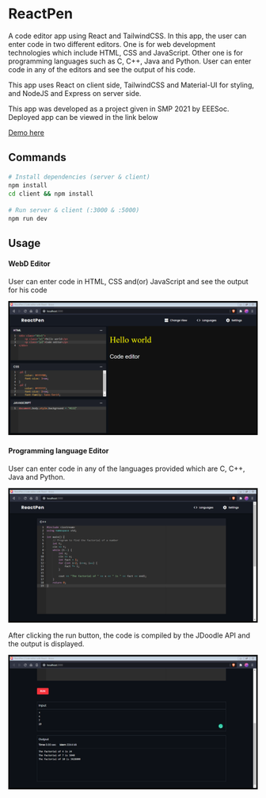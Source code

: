 # ReactPen
A code editor app using React and TailwindCSS. In this app, the user can enter code in two different editors. One is for web development technologies which include HTML, CSS and JavaScript. Other one is for programming languages such as C, C++, Java and Python. User can enter code in any of the editors and see the output of his code.

This app uses React on client side, TailwindCSS and Material-UI for styling, and NodeJS and Express on server side.

This app was developed as a project given in SMP 2021 by EEESoc. Deployed app can be viewed in the link below

[Demo here](https://next-pen.vercel.app/)

## Commands 

```bash
# Install dependencies (server & client)
npm install
cd client && npm install

# Run server & client (:3000 & :5000)
npm run dev
```


## Usage

#### WebD Editor

User can enter code in HTML, CSS and(or) JavaScript and see the output for his code

![WebD Screenshot](readme_images/webd.png)


#### Programming language Editor

User can enter code in any of the languages provided which are C, C++, Java and Python.

![Programming editor input](readme_images/programming_input.png)

After clicking the run button, the code is compiled by the JDoodle API and the output is displayed.

![Programming editor ouput](readme_images/programming_output.png)

